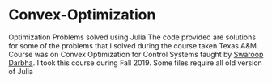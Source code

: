 # Convex-Optimization
Optimization Problems solved using Julia
The code provided are solutions for some of the problems that I solved during the course taken Texas A&M. 
Course was on Convex Optimization for Control Systems taught by 
[Swaroop Darbha](https://engineering.tamu.edu/mechanical/profiles/darbha-swaroop.html). I took this course during Fall 2019.
Some files require all old version of Julia
